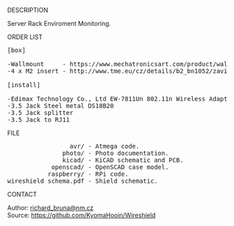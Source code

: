 
DESCRIPTION

Server Rack Enviroment Monitoring.

ORDER LIST
<pre>
[box]

-Wallmount     - https://www.mechatronicsart.com/product/wall-mount-raspberry-pi-3-case/
-4 x M2 insert - http://www.tme.eu/cz/details/b2_bn1052/zavitove-vlozky/bossard/1386840/

[install]

-Edimax Technology Co., Ltd EW-7811Un 802.11n Wireless Adapter [Realtek RTL8188CUS]
-3.5 Jack Steel metal DS18B20
-3.5 Jack splitter
-3.5 Jack to RJ11
</pre>
FILE
<pre>
                 avr/ - Atmega code.
               photo/ - Photo documentation.
               kicad/ - KiCAD schematic and PCB.
            openscad/ - OpenSCAD case model.
           raspberry/ - RPi code.
wireshield_schema.pdf - Shield schematic.
</pre>
CONTACT

Author: richard_bruna@nm.cz<br>
Source: https://github.com/KyomaHooin/Wireshield

